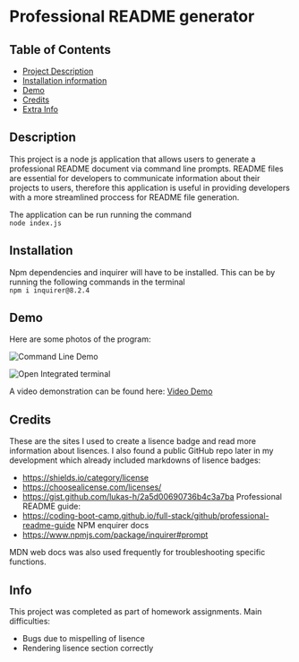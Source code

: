 # Professional README generator

 ## Table of Contents
  - [Project Description](#description)
  - [Installation information](#Installation)  
  - [Demo](#Demo)
  - [Credits](#Credits)
  - [Extra Info](#Info)

  ## Description
  This project is a node js application that allows users to generate a professional README document via command line prompts. README files are essential for developers to communicate information about their projects to users, therefore this application is useful in providing developers with a more streamlined proccess for README file generation. <br>

  The application can be run running the command <br>
  ```node index.js```

  ## Installation
  Npm dependencies and inquirer will have to be installed. This can be by running the following commands in the terminal <br>
    ```npm i inquirer@8.2.4``` <br>
    
## Demo
Here are some photos of the program:

![Command Line Demo](./Assets/images/command-line-demo.png)

![Open Integrated terminal](./Assets/images/open-integrated-terminal.png)

A video demonstration can be found here: [Video Demo](./Assets/demo%20vid/README-generator-demo.webm)

## Credits
These are the sites I used to create a lisence badge and read more information about lisences. I also found a public GitHub repo later in my development which already included markdowns of lisence badges:
- https://shields.io/category/license
- https://choosealicense.com/licenses/
- https://gist.github.com/lukas-h/2a5d00690736b4c3a7ba
Professional README guide:
- https://coding-boot-camp.github.io/full-stack/github/professional-readme-guide
NPM enquirer docs
- https://www.npmjs.com/package/inquirer#prompt

MDN web docs was also used frequently for troubleshooting specific functions.

## Info
This project was completed as part of homework assignments.
Main difficulties:
- Bugs due to mispelling of lisence
- Rendering lisence section correctly 





